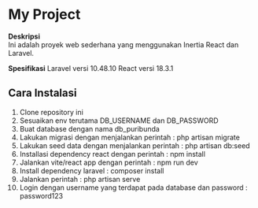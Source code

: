 # My Project

**Deskripsi**  
Ini adalah proyek web sederhana yang menggunakan Inertia React dan Laravel.

**Spesifikasi**
Laravel versi 10.48.10
React versi 18.3.1

## Cara Instalasi
1. Clone repository ini
2. Sesuaikan env terutama DB_USERNAME dan DB_PASSWORD
2. Buat database dengan nama db_puribunda
3. Lakukan migrasi dengan menjalankan perintah : php artisan migrate
4. Lakukan seed data dengan menjalankan perintah : php artisan db:seed
5. Installasi dependency react dengan perintah : npm install
6. Jalankan vite/react app dengan perintah : npm run dev
7. Install dependency laravel : composer install
8. Jalankan perintah : php artisan serve
9. Login dengan username yang terdapat pada database dan password : password123
